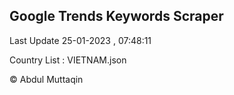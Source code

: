 

## Google Trends Keywords Scraper 
 
Last Update 25-01-2023 , 07:48:11

Country List :
VIETNAM.json



© Abdul Muttaqin 
